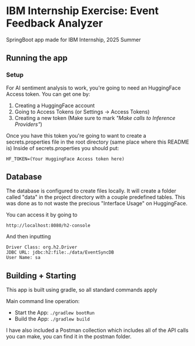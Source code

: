 # IBM Internship Exercise: Event Feedback Analyzer

SpringBoot app made for IBM Internship, 2025 Summer

## Running the app

### Setup

For AI sentiment analysis to work, you're going to need an HuggingFace Access token.
You can get one by:
1. Creating a HuggingFace account
2. Going to Access Tokens (or Settings -> Access Tokens)
3. Creating a new token (Make sure to mark *"Make calls to Inference Providers"*)

Once you have this token you're going to want to create a secrets.properties file in the root directory (same place where this README is)
Inside of secrets.properties you should put:
```
HF_TOKEN=(Your HuggingFace Access token here)
```

## Database

The database is configured to create files locally.
It will create a folder called "data" in the project directory with a couple predefined tables.
This was done as to not waste the precious "Interface Usage" on HuggingFace.

You can access it by going to
```
http://localhost:8080/h2-console
```

And then inputting
```
Driver Class: org.h2.Driver
JDBC URL: jdbc:h2:file:./data/EventSyncDB
User Name: sa
```

## Building + Starting

This app is built using gradle, so all standard commands apply

Main command line operation:

- Start the App: `./gradlew bootRun`
- Build the App: `./gradlew build`

I have also included a Postman collection which includes all of the API calls you can make, you can find it in the postman folder.


